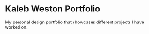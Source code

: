 # Kaleb Weston Portfolio

My personal design portfolio that showcases different projects I have worked on.
